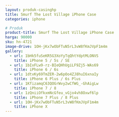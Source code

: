 ```yaml
---
layout: produk-casinghp
title: Smurf The Lost Village iPhone Case
categories: iphone

# Produk
product-title: Smurf The Lost Village iPhone Case
harga: 90000
sku: hn-4721
image-drive: 1OH-jKx7wObFTuN5rL3vW8fKmJVpF1m4m
gallery:
  - url: 1bHk5fuSeKR5G3XoYyTqQhtYdptMLONVS
    title: iPhone 5 / 5s / SE
  - url: 1bIxFLw9-rz-BIeQHhUgiLF9Zj5-WAs69
    title: iPhone 6 / 6s
  - url: 1dtvKy69TmZER-2w6pOo4ZJ8huI6xnaIy
    title: iPhone 6 Plus / 6s Plus
  - url: 1KfizamqC63QOGrWvy2wCfWG_-GhAigLw
    title: iPhone 7 / 8
  - url: 1zQniiOfkxmNcGfeu_vGjo4vh8Oxwf6lp
    title: iPhone 7 Plus / 8 Plus
  - url: 1OH-jKx7wObFTuN5rL3vW8fKmJVpF1m4m
    title: iPhone X
---
```

